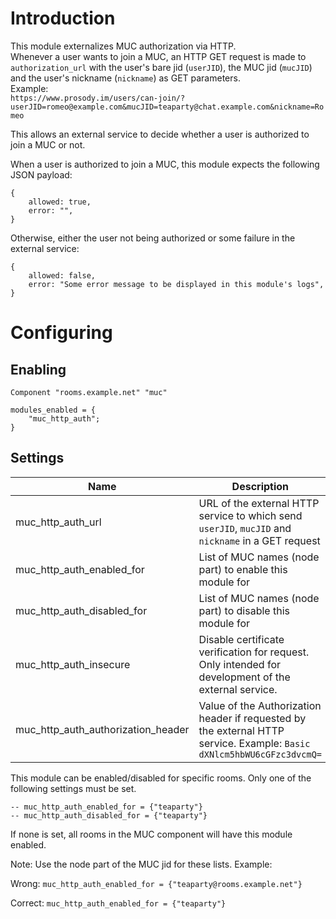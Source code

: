 # Introduction

This module externalizes MUC authorization via HTTP.  
Whenever a user wants to join a MUC, an HTTP GET request is made to `authorization_url`
with the user's bare jid (`userJID`), the MUC jid (`mucJID`) and the user's nickname (`nickname`) as GET parameters.  
Example:  
`https://www.prosody.im/users/can-join/?userJID=romeo@example.com&mucJID=teaparty@chat.example.com&nickname=Romeo`

This allows an external service to decide whether a user is authorized to join a MUC or not.  

When a user is authorized to join a MUC, this module expects the following JSON payload:
```
{
    allowed: true,
    error: "",
}
```
Otherwise, either the user not being authorized or some failure in the external service:
```
{
    allowed: false,
    error: "Some error message to be displayed in this module's logs",
}
```

# Configuring

## Enabling

``` {.lua}
Component "rooms.example.net" "muc"

modules_enabled = {
    "muc_http_auth";
}

```


## Settings

|Name |Description |Default |
|-----|------------|--------|
|muc_http_auth_url| URL of the external HTTP service to which send `userJID`, `mucJID` and `nickname` in a GET request | "" |
|muc_http_auth_enabled_for| List of MUC names (node part) to enable this module for | nil |
|muc_http_auth_disabled_for| List of MUC names (node part) to disable this module for | nil |
|muc_http_auth_insecure| Disable certificate verification for request. Only intended for development of the external service. | false |
|muc_http_auth_authorization_header| Value of the Authorization header if requested by the external HTTP service. Example: `Basic dXNlcm5hbWU6cGFzc3dvcmQ=`| nil |


This module can be enabled/disabled for specific rooms. Only one of the following settings must be set.
```
-- muc_http_auth_enabled_for = {"teaparty"}
-- muc_http_auth_disabled_for = {"teaparty"}
```
If none is set, all rooms in the MUC component will have this module enabled.

Note: Use the node part of the MUC jid for these lists. Example:  

Wrong:
`muc_http_auth_enabled_for = {"teaparty@rooms.example.net"}`

Correct:
`muc_http_auth_enabled_for = {"teaparty"}`